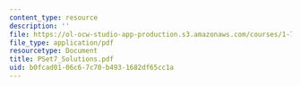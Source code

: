 ```yaml
---
content_type: resource
description: ''
file: https://ol-ocw-studio-app-production.s3.amazonaws.com/courses/1-725j-chemicals-in-the-environment-fate-and-transport-fall-2004/b0fcad0106c67c70b4931682df65cc1a_PSet7_Solutions.pdf
file_type: application/pdf
resourcetype: Document
title: PSet7_Solutions.pdf
uid: b0fcad01-06c6-7c70-b493-1682df65cc1a
---
```

